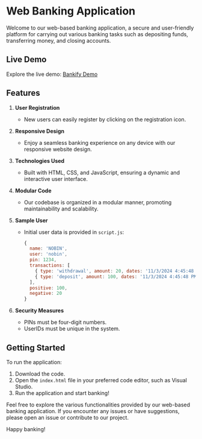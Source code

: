 
# Web Banking Application

Welcome to our web-based banking application, a secure and user-friendly platform for carrying out various banking tasks such as depositing funds, transferring money, and closing accounts.

## Live Demo
Explore the live demo: [Bankify Demo](https://pateldev1234.github.io/Web-Banking-Application/)

## Features

1. **User Registration**
   - New users can easily register by clicking on the registration icon.

2. **Responsive Design**
   - Enjoy a seamless banking experience on any device with our responsive website design.

3. **Technologies Used**
   - Built with HTML, CSS, and JavaScript, ensuring a dynamic and interactive user interface.

4. **Modular Code**
   - Our codebase is organized in a modular manner, promoting maintainability and scalability.

5. **Sample User**
   - Initial user data is provided in `script.js`:
     ```javascript
     {
       name: 'NOBIN',
       user: 'nobin',
       pin: 1234,
       transactions: [
         { type: 'withdrawal', amount: 20, dates: '11/3/2024 4:45:48 PM', p: 'abhay' },
         { type: 'deposit', amount: 100, dates: '11/3/2024 4:45:48 PM', p: 'nobin' }
       ],
       positive: 100,
       negative: 20
     }
     ```

6. **Security Measures**
   - PINs must be four-digit numbers.
   - UserIDs must be unique in the system.

## Getting Started

To run the application:

1. Download the code.
2. Open the `index.html` file in your preferred code editor, such as Visual Studio.
3. Run the application and start banking!

Feel free to explore the various functionalities provided by our web-based banking application. If you encounter any issues or have suggestions, please open an issue or contribute to our project.

Happy banking!
